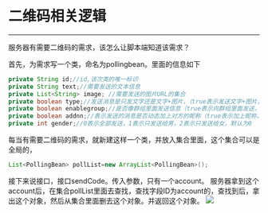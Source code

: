 # 二维码相关逻辑
----------
服务器有需要二维码的需求，该怎么让脚本端知道该需求？

首先，为需求写一个类，命名为pollingbean。里面的信息如下

```java
private String id;//id,该次类的唯一标识
private String text;//需要发送的文本信息
private List<String> image; //需要发送的图片URL的集合
private boolean type;//发送消息是只发文字还是文字+图片，（true表示发送文字+图片，默认为true）
private boolean enablegroup;//是否像群组里面发送信息（true表示向群组里面发送，默认为true）
private boolean addnn;//表示发送的消息是否动态加上对方的昵称（true表示加上昵称，默认为true）
private int gender;//0表示全部发送，1表示只发送给男，2表示只发送给女，默认为0
```

每当有需要二维码的需求，就新建这样一个类，并放入集合里面，这个集合可以是全局的，
```java
List<PollingBean> pollList=new ArrayList<PollingBean>();
```

接下来说接口，接口sendCode。传入参数，只有一个account。
服务器拿到这个account后，在集合pollList里面去查找，查找字段ID为account的，查找到后，拿出这个对象，然后从集合里面删去这个对象。并返回这个对象。
![](http://i.imgur.com/jgMUROB.png)


